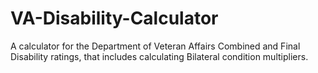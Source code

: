 # VA-Disability-Calculator

A calculator for the Department of Veteran Affairs Combined and Final Disability ratings, that includes calculating Bilateral condition multipliers.
